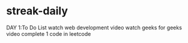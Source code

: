# streak-daily
DAY 1:To Do List
watch web development video
watch geeks for geeks video
complete 1 code in leetcode